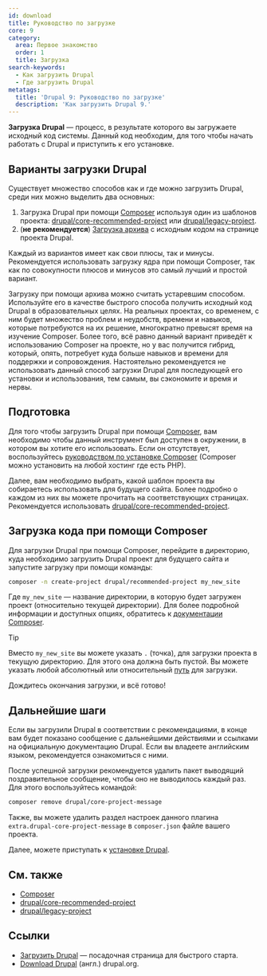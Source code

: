```yaml
---
id: download
title: Руководство по загрузке
core: 9
category:
  area: Первое знакомство
  order: 1
  title: Загрузка
search-keywords:
  - Как загрузить Drupal
  - Где загрузить Drupal
metatags:
  title: 'Drupal 9: Руководство по загрузке'
  description: 'Как загрузить Drupal 9.'
---
```


**Загрузка Drupal** — процесс, в результате которого вы загружаете исходный код системы. Данный код необходим, для того чтобы начать работать с Drupal и приступить к его установке.

## Варианты загрузки Drupal

Существует множество способов как и где можно загрузить Drupal, среди них можно выделить два основных:

1. Загрузка Drupal при помощи [Composer](../../composer/composer.md) используя один из шаблонов проекта: [drupal/core-recommended-project](../../composer/drupal-recommended-project.md) или [drupal/legacy-project](../../composer/drupal-legacy-project.md).
1. (**не рекомендуется**) [Загрузка архива](https://www.drupal.org/project/drupal) с исходным кодом на странице проекта Drupal.

Каждый из вариантов имеет как свои плюсы, так и минусы. Рекомендуется использовать загрузку ядра при помощи Composer, так как по совокупности плюсов и минусов это самый лучший и простой вариант.

Загрузку при помощи архива можно считать устаревшим способом. Используйте его в качестве быстрого способа получить исходный код Drupal в образовательных целях. На реальных проектах, со временем, с ним будет множество проблем и неудобств, времени и навыков, которые потребуются на их решение, многократно превысят время на изучение Composer. Более того, всё равно данный вариант приведёт к использованию Composer на проекте, но у вас получится гибрид, который, опять, потребует куда больше навыков и времени для поддержки и сопровождения. Настоятельно рекомендуется не использовать данный способ загрузки Drupal для последующей его установки и использования, тем самым, вы сэкономите и время и нервы.

## Подготовка

Для того чтобы загрузить Drupal при помощи [Composer](../../composer/composer.md), вам необходимо чтобы данный инструмент был доступен в окружении, в котором вы хотите его использовать. Если он отсутствует, воспользуйтесь [руководством по установке Composer](https://getcomposer.org/download/) (Composer можно установить на любой хостинг где есть PHP).

Далее, вам необходимо выбрать, какой шаблон проекта вы собираетесь использовать для будущего сайта. Более подробно о каждом из них вы можете прочитать на соответствующих страницах. Рекомендуется использовать [drupal/core-recommended-project](../../composer/drupal-recommended-project.md).

## Загрузка кода при помощи Composer

Для загрузки Drupal при помощи Composer, перейдите в директорию, куда необходимо загрузить Drupal проект для будущего сайта и запустите загрузку при помощи команды:

```bash
composer -n create-project drupal/recommended-project my_new_site
``` 

Где `my_new_site` — название директории, в которую будет загружен проект (относительно текущей директории). Для более подробной информации и доступных опциях, обратитесь к [документации Composer](https://getcomposer.org/doc/03-cli.md#create-project).

> [!TIP]
> Вместо `my_new_site` вы можете указать `.` (точка), для загрузки проекта в текущую директорию. Для этого она должна быть пустой. Вы можете указать  любой абсолютный или относительный [путь](https://ru.wikipedia.org/wiki/%D0%9F%D1%83%D1%82%D1%8C_%D0%BA_%D1%84%D0%B0%D0%B9%D0%BB%D1%83) для загрузки.

Дождитесь окончания загрузки, и всё готово!

## Дальнейшие шаги

Если вы загрузили Drupal в соответствии с рекомендациями, в конце вам будет показано сообщение с дальнейшими действиями и ссылками на официальную документацию Drupal. Если вы владеете английским языком, рекомендуется ознакомиться с ними.

После успешной загрузки рекомендуется удалить пакет выводящий поздравительное сообщение, чтобы оно не выводилось каждый раз. Для этого воспользуйтесь командой:

```bash
composer remove drupal/core-project-message
```

Также, вы можете удалить раздел настроек данного плагина `extra.drupal-core-project-message` в `composer.json` файле вашего проекта.

Далее, можете приступать к [установке Drupal](installation.md).

## См. также

- [Composer](../../composer/composer.md)
- [drupal/core-recommended-project](../../composer/drupal-recommended-project.md)
- [drupal/legacy-project](../../composer/drupal-legacy-project.md)

## Ссылки

- [Загрузить Drupal](https://druki.ru/download) — посадочная страница для быстрого старта.
- [Download Drupal](https://www.drupal.org/download) (англ.) drupal.org.